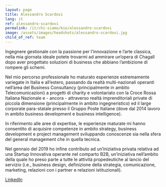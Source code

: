 ```yaml
---
layout: page
title: Alessandro Scardovi
lang: it
ref: alessandro-scardovi
permalink: /it/chi-siamo/bio/alessandro-scardovi
image: /assets/images/headshots/alessandro-scardovi.jpg
child_of_ref: team
---
```


Ingegnere gestionale con la passione per l’innovazione e l’arte classica, nella mia giornata ideale potete trovarmi ad ammirare un’opera di Chagall dopo aver progettato soluzioni di business che abbiano l’ambizione di rompere gli schemi.

Nel mio percorso professionale ho maturato esperienze estremamente variegate in Italia e all’estero, passando da realtà multi-nazionali operanti nell’area del Business Consultancy (principalmente in ambito Telecomunicazioni) a progetti di charity e volontariato con la Croce Rossa Italiana Nazionale e - ancora - attraverso realtà imprenditoriali private di piccola dimensione (principalmente in ambito ingegneristico) ed il large corporate para-statale presso il Gruppo Poste Italiane (dove dal 2014 lavoro in ambito business development e business intelligence).

In riferimento alle aree di expertise, le esperienze maturate mi hanno consentito di acquisire competenze in ambito strategy, business development e project management sviluppando conoscenze sia nella sfera del general management che in quella tecnica.

Nel gennaio del 2019 ho infine contributo ad un’iniziativa privata relativa ad una Startup Innovativa operante nel comparto B2B, un’iniziativa nell’ambito della quale ho preso parte a tutte le attività propedeutiche al lancio del servizio (i.e., business design, definizione della strategia, comunicazione, marketing, relazioni con i  partner e relazioni istituzionali).

[LinkedIn](https://www.linkedin.com/in/alessandroscardovi/)
